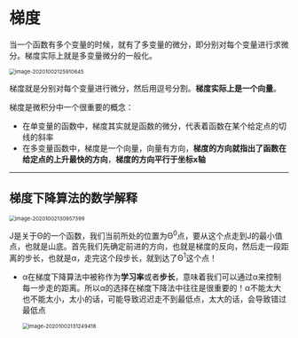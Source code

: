 # 梯度

当一个函数有多个变量的时候，就有了多变量的微分，即分别对每个变量进行求微分。梯度实际上就是多变量微分的一般化。

<img src="C:\Users\26082\AppData\Roaming\Typora\typora-user-images\image-20201002125910645.png" alt="image-20201002125910645" style="zoom:67%;" />

梯度就是分别对每个变量进行微分，然后用逗号分割。**梯度实际上是一个向量**。



梯度是微积分中一个很重要的概念：

- 在单变量的函数中，梯度其实就是函数的微分，代表着函数在某个给定点的切线的斜率
- 在多变量函数中，梯度是一个向量，向量有方向，**梯度的方向就指出了函数在给定点的上升最快的方向**，**梯度的方向平行于坐标x轴**

***

## 梯度下降算法的数学解释

<img src="C:\Users\26082\AppData\Roaming\Typora\typora-user-images\image-20201002130957399.png" alt="image-20201002130957399" style="zoom: 67%;" />

J是关于Θ的一个函数，我们当前所处的位置为Θ<sup>0</sup>点，要从这个点走到J的最小值点，也就是山底。首先我们先确定前进的方向，也就是梯度的反向，然后走一段距离的步长，也就是α，走完这个段步长，就到达了Θ<sup>1</sup>这个点！

* α在梯度下降算法中被称作为**学习率**或者**步长**，意味着我们可以通过α来控制每一步走的距离。所以α的选择在梯度下降法中往往是很重要的！α不能太大也不能太小，太小的话，可能导致迟迟走不到最低点，太大的话，会导致错过最低点

  <img src="C:\Users\26082\AppData\Roaming\Typora\typora-user-images\image-20201002131249418.png" alt="image-20201002131249418" style="zoom:67%;" />

  